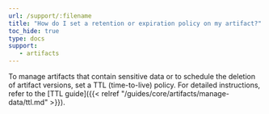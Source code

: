 ```yaml
---
url: /support/:filename
title: "How do I set a retention or expiration policy on my artifact?"
toc_hide: true
type: docs
support:
   - artifacts
---
```

To manage artifacts that contain sensitive data or to schedule the deletion of artifact versions, set a TTL (time-to-live) policy. For detailed instructions, refer to the [TTL guide]({{< relref "/guides/core/artifacts/manage-data/ttl.md" >}}).
